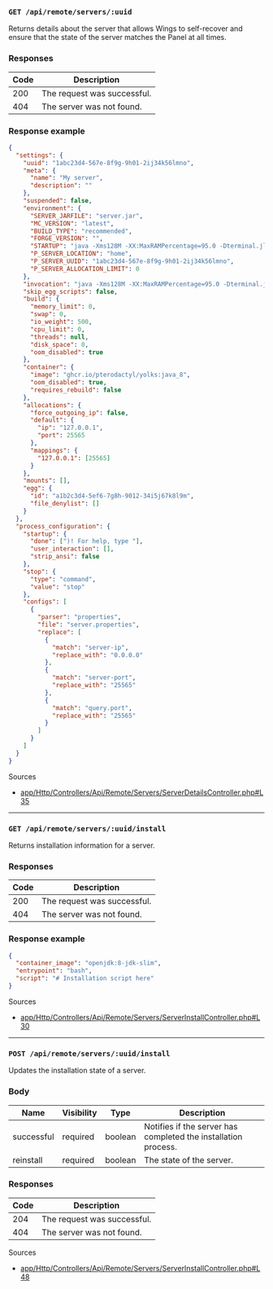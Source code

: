### `GET /api/remote/servers/:uuid`

Returns details about the server that allows Wings to self-recover and ensure that the state of the server matches the Panel at all times.

### Responses

| Code | Description                 |
| ---- | --------------------------- |
| 200  | The request was successful. |
| 404  | The server was not found.   |

### Response example

```json
{
  "settings": {
    "uuid": "1abc23d4-567e-8f9g-9h01-2ij34k56lmno",
    "meta": {
      "name": "My server",
      "description": ""
    },
    "suspended": false,
    "environment": {
      "SERVER_JARFILE": "server.jar",
      "MC_VERSION": "latest",
      "BUILD_TYPE": "recommended",
      "FORGE_VERSION": "",
      "STARTUP": "java -Xms128M -XX:MaxRAMPercentage=95.0 -Dterminal.jline=false -Dterminal.ansi=true $( [[  ! -f unix_args.txt ]] && printf %s \"-jar {{SERVER_JARFILE}}\" || printf %s \"@unix_args.txt\" )",
      "P_SERVER_LOCATION": "home",
      "P_SERVER_UUID": "1abc23d4-567e-8f9g-9h01-2ij34k56lmno",
      "P_SERVER_ALLOCATION_LIMIT": 0
    },
    "invocation": "java -Xms128M -XX:MaxRAMPercentage=95.0 -Dterminal.jline=false -Dterminal.ansi=true $( [[  ! -f unix_args.txt ]] && printf %s \"-jar {{SERVER_JARFILE}}\" || printf %s \"@unix_args.txt\" )",
    "skip_egg_scripts": false,
    "build": {
      "memory_limit": 0,
      "swap": 0,
      "io_weight": 500,
      "cpu_limit": 0,
      "threads": null,
      "disk_space": 0,
      "oom_disabled": true
    },
    "container": {
      "image": "ghcr.io/pterodactyl/yolks:java_8",
      "oom_disabled": true,
      "requires_rebuild": false
    },
    "allocations": {
      "force_outgoing_ip": false,
      "default": {
        "ip": "127.0.0.1",
        "port": 25565
      },
      "mappings": {
        "127.0.0.1": [25565]
      }
    },
    "mounts": [],
    "egg": {
      "id": "a1b2c3d4-5ef6-7g8h-9012-34i5j67k8l9m",
      "file_denylist": []
    }
  },
  "process_configuration": {
    "startup": {
      "done": [")! For help, type "],
      "user_interaction": [],
      "strip_ansi": false
    },
    "stop": {
      "type": "command",
      "value": "stop"
    },
    "configs": [
      {
        "parser": "properties",
        "file": "server.properties",
        "replace": [
          {
            "match": "server-ip",
            "replace_with": "0.0.0.0"
          },
          {
            "match": "server-port",
            "replace_with": "25565"
          },
          {
            "match": "query.port",
            "replace_with": "25565"
          }
        ]
      }
    ]
  }
}
```

Sources

- [app/Http/Controllers/Api/Remote/Servers/ServerDetailsController.php#L35](https://github.com/pterodactyl/panel/blob/v1.11.3/app/Http/Controllers/Api/Remote/Servers/ServerDetailsController.php#L35)

---

### `GET /api/remote/servers/:uuid/install`

Returns installation information for a server.

### Responses

| Code | Description                 |
| ---- | --------------------------- |
| 200  | The request was successful. |
| 404  | The server was not found.   |

### Response example

```json
{
  "container_image": "openjdk:8-jdk-slim",
  "entrypoint": "bash",
  "script": "# Installation script here"
}
```

Sources

- [app/Http/Controllers/Api/Remote/Servers/ServerInstallController.php#L30](https://github.com/pterodactyl/panel/blob/v1.11.3/app/Http/Controllers/Api/Remote/Servers/ServerInstallController.php#L30)

---

### `POST /api/remote/servers/:uuid/install`

Updates the installation state of a server.

### Body

| Name       | Visibility | Type    | Description                                                    |
| ---------- | ---------- | ------- | -------------------------------------------------------------- |
| successful | required   | boolean | Notifies if the server has completed the installation process. |
| reinstall  | required   | boolean | The state of the server.                                       |

### Responses

| Code | Description                 |
| ---- | --------------------------- |
| 204  | The request was successful. |
| 404  | The server was not found.   |

Sources

- [app/Http/Controllers/Api/Remote/Servers/ServerInstallController.php#L48](https://github.com/pterodactyl/panel/blob/v1.11.3/app/Http/Controllers/Api/Remote/Servers/ServerInstallController.php#L48)
